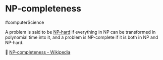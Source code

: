 # NP-completeness

#computerScience

A problem is said to be [NP-hard](https://www.diigo.com/en/NP-hard) if everything in NP can be transformed in polynomial time into it, and a problem is NP-complete if it is both in NP and NP-hard.

📖 [NP-completeness - Wikipedia](https://en.wikipedia.org/wiki/NP-completeness?oldformat=true)
